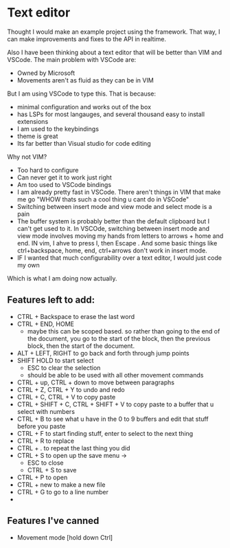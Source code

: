 # Text editor
Thought I would make an example project using the framework. 
That way, I can make improvements and fixes to the API in realtime.

Also I have been thinking about a text editor that will be better than VIM and VSCode. The main problem with VSCode are:
- Owned by Microsoft
- Movements aren't as fluid as they can be in VIM

But I am using VSCode to type this. That is because:
- minimal configuration and works out of the box
- has LSPs for most langauges, and several thousand easy to install extensions
- I am used to the keybindings
- theme is great
- Its far better than Visual studio for code editing


Why not VIM?
- Too hard to configure
- Can never get it to work just right
- Am too used to VSCode bindings
- I am already pretty fast in VSCode. There aren't things in VIM that make me go "WHOW thats such a cool thing u cant do in VSCode"
- Switching between insert mode and view mode and select mode is a pain
- The buffer system is probably better than the default clipboard but I can't get used to it. In VSCOde, switching between insert mode and view mode involves moving my hands from letters to arrows + home and end. IN vim, I ahve to press I, then Escape . And some basic things like ctrl+backspace, home, end, ctrl+arrows don't work in insert mode. 
- IF I wanted that much configurability over a text editor, I would just code my own

Which is what I am doing now actually. 

## Features left to add:

- CTRL + Backspace to erase the  last word
- CTRL + END, HOME 
    - maybe this can be scoped based. so rather than going to the end of the document, you go to the 
    start of the block, then the previous block, then the start of the document.
- ALT + LEFT, RIGHT to go back and forth through jump points
- SHIFT HOLD to start select
    - ESC to clear the selection
    - should be able to be used with all other movement commands
- CTRL + up, CTRL + down to move between paragraphs
- CTRL + Z, CTRL + Y to undo and redo
- CTRL + C, CTRL + V to copy paste
- CTRL + SHIFT + C, CTRL + SHIFT + V to copy paste to a buffer that u select with numbers
- CTRL + B to see what u have in the 0 to 9 buffers and edit that stuff before you paste
- CTRL + F to start finding stuff, enter to select to the next thing
- CTRL + R to replace
- CTRL + . to repeat the last thing you did
- CTRL + S to open up the save menu -> 
    - ESC to close
    - CTRL + S to save
- CTRL + P to open
- CTRL + new to make a new file
- CTRL + G to go to a line number
- 

## Features I've canned

- Movement mode [hold down Ctrl]
    